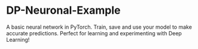 # DP-Neuronal-Example
A basic neural network in PyTorch. Train, save and use your model to make accurate predictions. Perfect for learning and experimenting with Deep Learning!
